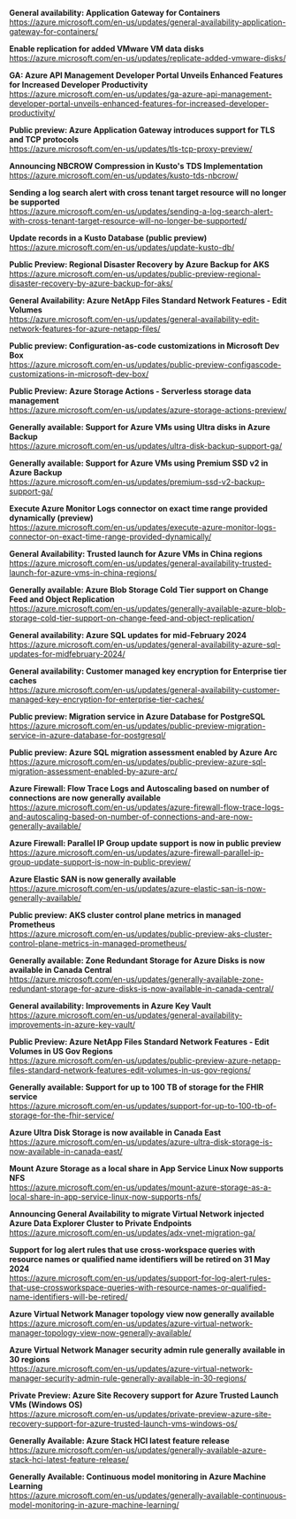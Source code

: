 **General availability: Application Gateway for Containers**  
https://azure.microsoft.com/en-us/updates/general-availability-application-gateway-for-containers/


**Enable replication for added VMware VM data disks**  
https://azure.microsoft.com/en-us/updates/replicate-added-vmware-disks/


**GA: Azure API Management Developer Portal Unveils Enhanced Features for Increased Developer Productivity**  
https://azure.microsoft.com/en-us/updates/ga-azure-api-management-developer-portal-unveils-enhanced-features-for-increased-developer-productivity/


**Public preview: Azure Application Gateway introduces support for TLS and TCP protocols**  
https://azure.microsoft.com/en-us/updates/tls-tcp-proxy-preview/


**Announcing NBCROW Compression in Kusto's TDS Implementation**  
https://azure.microsoft.com/en-us/updates/kusto-tds-nbcrow/


**Sending a log search alert with cross tenant target resource will no longer be supported**  
https://azure.microsoft.com/en-us/updates/sending-a-log-search-alert-with-cross-tenant-target-resource-will-no-longer-be-supported/


**Update records in a Kusto Database (public preview)**  
https://azure.microsoft.com/en-us/updates/update-kusto-db/


**Public Preview: Regional Disaster Recovery by Azure Backup for AKS**  
https://azure.microsoft.com/en-us/updates/public-preview-regional-disaster-recovery-by-azure-backup-for-aks/


**General Availability: Azure NetApp Files Standard Network Features - Edit Volumes**  
https://azure.microsoft.com/en-us/updates/general-availability-edit-network-features-for-azure-netapp-files/


**Public preview: Configuration-as-code customizations in Microsoft Dev Box**  
https://azure.microsoft.com/en-us/updates/public-preview-configascode-customizations-in-microsoft-dev-box/


**Public Preview: Azure Storage Actions - Serverless storage data management**  
https://azure.microsoft.com/en-us/updates/azure-storage-actions-preview/


**Generally available: Support for Azure VMs using Ultra disks in Azure Backup**  
https://azure.microsoft.com/en-us/updates/ultra-disk-backup-support-ga/


**Generally available: Support for Azure VMs using Premium SSD v2 in Azure Backup**  
https://azure.microsoft.com/en-us/updates/premium-ssd-v2-backup-support-ga/


**Execute Azure Monitor Logs connector on exact time range provided dynamically (preview)**  
https://azure.microsoft.com/en-us/updates/execute-azure-monitor-logs-connector-on-exact-time-range-provided-dynamically/


**General Availability: Trusted launch for Azure VMs in China regions**  
https://azure.microsoft.com/en-us/updates/general-availability-trusted-launch-for-azure-vms-in-china-regions/


**Generally available: Azure Blob Storage Cold Tier support on Change Feed and Object Replication**  
https://azure.microsoft.com/en-us/updates/generally-available-azure-blob-storage-cold-tier-support-on-change-feed-and-object-replication/


**General availability: Azure SQL updates for mid-February 2024**  
https://azure.microsoft.com/en-us/updates/general-availability-azure-sql-updates-for-midfebruary-2024/


**General availability: Customer managed key encryption for Enterprise tier caches**  
https://azure.microsoft.com/en-us/updates/general-availability-customer-managed-key-encryption-for-enterprise-tier-caches/


**Public preview: Migration service in Azure Database for PostgreSQL**  
https://azure.microsoft.com/en-us/updates/public-preview-migration-service-in-azure-database-for-postgresql/


**Public preview: Azure SQL migration assessment enabled by Azure Arc**  
https://azure.microsoft.com/en-us/updates/public-preview-azure-sql-migration-assessment-enabled-by-azure-arc/


**Azure Firewall: Flow Trace Logs and Autoscaling based on number of connections are now generally available**  
https://azure.microsoft.com/en-us/updates/azure-firewall-flow-trace-logs-and-autoscaling-based-on-number-of-connections-and-are-now-generally-available/


**Azure Firewall: Parallel IP Group update support is now in public preview**  
https://azure.microsoft.com/en-us/updates/azure-firewall-parallel-ip-group-update-support-is-now-in-public-preview/


**Azure Elastic SAN is now generally available**  
https://azure.microsoft.com/en-us/updates/azure-elastic-san-is-now-generally-available/


**Public preview: AKS cluster control plane metrics in managed Prometheus**  
https://azure.microsoft.com/en-us/updates/public-preview-aks-cluster-control-plane-metrics-in-managed-prometheus/


**Generally available: Zone Redundant Storage for Azure Disks is now available in Canada Central**  
https://azure.microsoft.com/en-us/updates/generally-available-zone-redundant-storage-for-azure-disks-is-now-available-in-canada-central/


**General availability: Improvements in Azure Key Vault**  
https://azure.microsoft.com/en-us/updates/general-availability-improvements-in-azure-key-vault/


**Public Preview: Azure NetApp Files Standard Network Features - Edit Volumes in US Gov Regions**  
https://azure.microsoft.com/en-us/updates/public-preview-azure-netapp-files-standard-network-features-edit-volumes-in-us-gov-regions/


**Generally available: Support for up to 100 TB of storage for the FHIR service**  
https://azure.microsoft.com/en-us/updates/support-for-up-to-100-tb-of-storage-for-the-fhir-service/


**Azure Ultra Disk Storage is now available in Canada East**  
https://azure.microsoft.com/en-us/updates/azure-ultra-disk-storage-is-now-available-in-canada-east/


**Mount Azure Storage as a local share in App Service Linux Now supports NFS**  
https://azure.microsoft.com/en-us/updates/mount-azure-storage-as-a-local-share-in-app-service-linux-now-supports-nfs/


**Announcing General Availability to migrate Virtual Network injected Azure Data Explorer Cluster to Private Endpoints**  
https://azure.microsoft.com/en-us/updates/adx-vnet-migration-ga/


**Support for log alert rules that use cross-workspace queries with resource names or qualified name identifiers will be retired on 31 May 2024**  
https://azure.microsoft.com/en-us/updates/support-for-log-alert-rules-that-use-crossworkspace-queries-with-resource-names-or-qualified-name-identifiers-will-be-retired/


**Azure Virtual Network Manager topology view now generally available**  
https://azure.microsoft.com/en-us/updates/azure-virtual-network-manager-topology-view-now-generally-available/


**Azure Virtual Network Manager security admin rule generally available in 30 regions**  
https://azure.microsoft.com/en-us/updates/azure-virtual-network-manager-security-admin-rule-generally-available-in-30-regions/


**Private Preview: Azure Site Recovery support for Azure Trusted Launch VMs (Windows OS)**  
https://azure.microsoft.com/en-us/updates/private-preview-azure-site-recovery-support-for-azure-trusted-launch-vms-windows-os/


**Generally Available: Azure Stack HCI latest feature release**  
https://azure.microsoft.com/en-us/updates/generally-available-azure-stack-hci-latest-feature-release/


**Generally Available: Continuous model monitoring in Azure Machine Learning**  
https://azure.microsoft.com/en-us/updates/generally-available-continuous-model-monitoring-in-azure-machine-learning/



